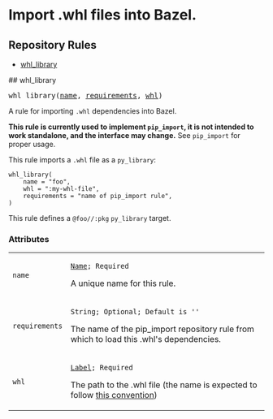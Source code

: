 
<!---
Documentation generated by Skydoc
-->
<h1>Import .whl files into Bazel.</h1>


<nav class="toc">
  <h2>Repository Rules</h2>
  <ul>
    <li><a href="#whl_library">whl_library</a></li>
  </ul>
</nav>
<a name="whl_library"></a>
## whl_library

<pre>
whl_library(<a href="#whl_library.name">name</a>, <a href="#whl_library.requirements">requirements</a>, <a href="#whl_library.whl">whl</a>)
</pre>

A rule for importing <code>.whl</code> dependencies into Bazel.

<b>This rule is currently used to implement <code>pip_import</code>,
it is not intended to work standalone, and the interface may change.</b>
See <code>pip_import</code> for proper usage.

This rule imports a <code>.whl</code> file as a <code>py_library</code>:
<pre><code>whl_library(
    name = "foo",
    whl = ":my-whl-file",
    requirements = "name of pip_import rule",
)
</code></pre>

This rule defines a <code>@foo//:pkg</code> <code>py_library</code> target.


<a name="whl_library_args"></a>
### Attributes


<table class="params-table">
  <colgroup>
    <col class="col-param" />
    <col class="col-description" />
  </colgroup>
  <tbody>
    <tr id="whl_library.name">
      <td><code>name</code></td>
      <td>
        <p><code><a href="https://bazel.build/docs/build-ref.html#name">Name</a>; Required</code></p>
        <p>A unique name for this rule.</p>
      </td>
    </tr>
    <tr id="whl_library.requirements">
      <td><code>requirements</code></td>
      <td>
        <p><code>String; Optional; Default is ''</code></p>
        <p>The name of the pip_import repository rule from which to
load this .whl's dependencies.</p>
      </td>
    </tr>
    <tr id="whl_library.whl">
      <td><code>whl</code></td>
      <td>
        <p><code><a href="https://bazel.build/docs/build-ref.html#labels">Label</a>; Required</code></p>
        <p>The path to the .whl file (the name is expected to follow <a href="https://www.python.org/dev/peps/pep-0427/#file-name-convention">this
convention</a>)</p>
      </td>
    </tr>
  </tbody>
</table>
